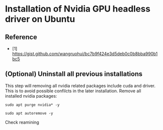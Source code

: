 # Installation of Nvidia GPU headless driver on Ubuntu

## Reference
- [1] https://gist.github.com/wangruohui/bc7b9f424e3d5deb0c0b8bba990b1bc5

## (Optional) Uninstall all previous installations
This step will removing all nvidia related packages include cuda and driver.
This is to avoid possible confilcts in the later installation.
Remove all installed nvidia packages:
```
sudo apt purge nvidia* -y
```
```
sudo apt autoremove -y
```

Check reamining
